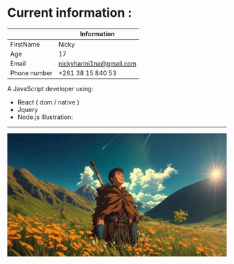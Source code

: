 # Current information :
|       | Information |
| ----------- | ----------- |
| FirstName     | Nicky      |
| Age   | 17 |
| Email | nickyharini1na@gmail.com |
| Phone number | +261 38 15 840 53 |
A JavaScript developer using:
- React ( dom / native )
- Jquery
- Node.js
Illustration:
-------------------------
![image](./image.jfif)
